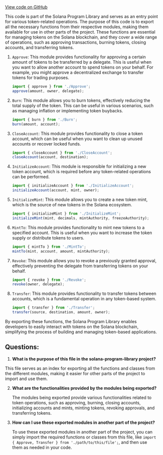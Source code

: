 [View code on GitHub](https://github.com/solana-labs/solana-program-library/managed-token/sdk/src/generated/instructions/index.ts)

This code is part of the Solana Program Library and serves as an entry point for various token-related operations. The purpose of this code is to export all the necessary functions from their respective modules, making them available for use in other parts of the project. These functions are essential for managing tokens on the Solana blockchain, and they cover a wide range of operations, such as approving transactions, burning tokens, closing accounts, and transferring tokens.

1. `Approve`: This module provides functionality for approving a certain amount of tokens to be transferred by a delegate. This is useful when you want to allow another account to spend tokens on your behalf. For example, you might approve a decentralized exchange to transfer tokens for trading purposes.

   ```javascript
   import { approve } from './Approve';
   approve(amount, owner, delegate);
   ```

2. `Burn`: This module allows you to burn tokens, effectively reducing the total supply of the token. This can be useful in various scenarios, such as managing inflation or implementing token buybacks.

   ```javascript
   import { burn } from './Burn';
   burn(amount, account);
   ```

3. `CloseAccount`: This module provides functionality to close a token account, which can be useful when you want to clean up unused accounts or recover locked funds.

   ```javascript
   import { closeAccount } from './CloseAccount';
   closeAccount(account, destination);
   ```

4. `InitializeAccount`: This module is responsible for initializing a new token account, which is required before any token-related operations can be performed.

   ```javascript
   import { initializeAccount } from './InitializeAccount';
   initializeAccount(account, mint, owner);
   ```

5. `InitializeMint`: This module allows you to create a new token mint, which is the source of new tokens in the Solana ecosystem.

   ```javascript
   import { initializeMint } from './InitializeMint';
   initializeMint(mint, decimals, mintAuthority, freezeAuthority);
   ```

6. `MintTo`: This module provides functionality to mint new tokens to a specified account. This is useful when you want to increase the token supply or distribute tokens to users.

   ```javascript
   import { mintTo } from './MintTo';
   mintTo(mint, account, amount, mintAuthority);
   ```

7. `Revoke`: This module allows you to revoke a previously granted approval, effectively preventing the delegate from transferring tokens on your behalf.

   ```javascript
   import { revoke } from './Revoke';
   revoke(owner, delegate);
   ```

8. `Transfer`: This module provides functionality to transfer tokens between accounts, which is a fundamental operation in any token-based system.

   ```javascript
   import { transfer } from './Transfer';
   transfer(source, destination, amount, owner);
   ```

By exporting these functions, the Solana Program Library enables developers to easily interact with tokens on the Solana blockchain, simplifying the process of building and managing token-based applications.
## Questions: 
 1. **What is the purpose of this file in the solana-program-library project?**

   This file serves as an index for exporting all the functions and classes from the different modules, making it easier for other parts of the project to import and use them.

2. **What are the functionalities provided by the modules being exported?**

   The modules being exported provide various functionalities related to token operations, such as approving, burning, closing accounts, initializing accounts and mints, minting tokens, revoking approvals, and transferring tokens.

3. **How can I use these exported modules in another part of the project?**

   To use these exported modules in another part of the project, you can simply import the required functions or classes from this file, like `import { Approve, Transfer } from './path/to/this/file';`, and then use them as needed in your code.